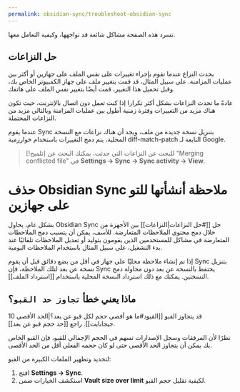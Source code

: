 ```yaml
---
permalink: obsidian-sync/troubleshoot-obsidian-sync
---
```


تسرد هذه الصفحة مشاكل شائعة قد تواجهها، وكيفية التعامل معها.

## حل النزاعات

يحدث النزاع عندما تقوم بإجراء تغييرات على نفس الملف على جهازين أو أكثر بين عمليات المزامنة. على سبيل المثال، قد قمت بتغيير ملف على جهاز الكمبيوتر الخاص بك، وقبل تحميل هذا التغيير، قمت أيضًا بتغيير نفس الملف على هاتفك.

عادةً ما تحدث النزاعات بشكل أكثر تكرارا إذا كنت تعمل دون اتصال بالإنترنت، حيث تكون هناك مزيد من التغييرات وفترة زمنية أطول بين عمليات المزامنة وبالتالي مزيد من النزاعات المحتملة.

عندما يقوم Sync بتنزيل نسخة جديدة من ملف، ويجد أن هناك نزاعات مع النسخة المحلية، يتم دمج التغييرات باستخدام خوارزمية diff-match-patch التابعة لـ Google.

> [!تلميح]
> للبحث عن النزاعات التي حدثت، يمكنك البحث عن "Merging conflicted file" في **Settings → Sync → Sync activity → View**.

# حذف Obsidian Sync ملاحظة أنشأتها للتو على جهازين

بشكل عام، يحاول Obsidian Sync حل [[#حل النزاعات|النزاعات]] بين الأجهزة من خلال دمج محتوى الملاحظات المتعارضة. للأسف، يمكن أن يتسبب دمج الملاحظات المتعارضة في مشاكل للمستخدمين الذين يقومون بتوليد أو تعديل الملاحظات تلقائيًا عند بدء التشغيل، على سبيل المثال باستخدام الملاحظات اليومية.

إذا تم إنشاء ملاحظة محليًا على جهاز في أقل من بضع دقائق قبل أن يقوم Sync بتنزيل نسخة عن بعد لتلك الملاحظة، فإن Sync يحتفظ بالنسخة عن بعد دون محاولة دمج النسختين. يمكنك مع ذلك استرداد النسخة المحلية باستخدام [[استرداد الملف]].

## ماذا يعني خطأ `تجاوز حد القبو`؟

قد يتجاوز القبو [[القيود#ما هو أقصى حجم لكل قبو عن بعد؟|الحد الأقصى 10 جيجابايت]]. راجع [[حد حجم قبو عن بعد]].

نظرًا لأن المرفقات وسجل الإصدارات تسهم في الحجم الإجمالي للقبو، فإن القبو الخاص بك يمكن أن يتجاوز الحد الأقصى حتى لو كان حجمه الفعلي أقل من الحد الأقصى.

لتحديد وتطهير الملفات الكبيرة من القبو:

1. افتح **Settings → Sync**.
2. استكشف الخيارات ضمن **Vault size over limit** لكيفية تقليل حجم القبو.
